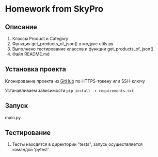 # Homework from SkyPro

## Описание
1. Классы Product и Category
2. Функция get_products_of_json() в модуле utils.py 
3. Выполнено тестирование классов и функции get_products_of_json()
4. Файл README.md 

## Установка проекта
Клонирование проекта из [GitHub](https://github.com/Nericrash/lesson-14) по HTTPS-токену или SSH-ключу

Устанавливаем зависимости ```pip install -r requirements.txt```

## Запуск
main.py

## Тестирование
1. Тесты находятся в директории "tests", запуск осуществляется командой
'pytest'.